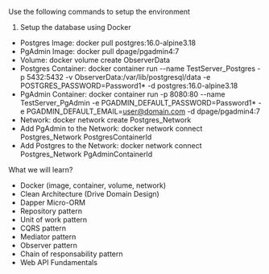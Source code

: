 Use the following commands to setup the environment

1. Setup the database using Docker

- Postgres Image: docker pull postgres:16.0-alpine3.18
- PgAdmin Image: docker pull dpage/pgadmin4:7
- Volume: docker volume create ObserverData
- Postgres Container: docker container run --name TestServer_Postgres -p 5432:5432 -v ObserverData:/var/lib/postgresql/data -e POSTGRES_PASSWORD=Password1* -d postgres:16.0-alpine3.18
- PgAdmin Container: docker container run -p 8080:80 --name TestServer_PgAdmin -e PGADMIN_DEFAULT_PASSWORD=Password1* -e PGADMIN_DEFAULT_EMAIL=user@domain.com -d dpage/pgadmin4:7
- Network: docker network create Postgres_Network
- Add PgAdmin to the Network: docker network connect Postgres_Network PostgresContainerId
- Add Postgres to the Network: docker network connect Postgres_Network PgAdminContainerId

What we will learn?

- Docker (image, container, volume, network)
- Clean Architecture (Drive Domain Design)
- Dapper Micro-ORM
- Repository pattern
- Unit of work pattern
- CQRS pattern
- Mediator pattern
- Observer pattern
- Chain of responsability pattern
- Web API Fundamentals
